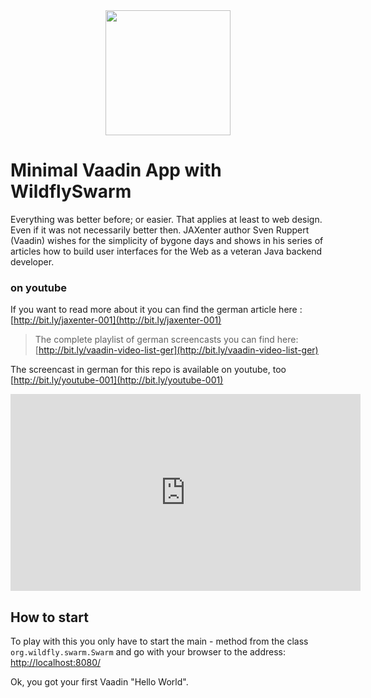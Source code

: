 
<center>
<a href="https://vaadin.com">
 <img src="https://vaadin.com/images/hero-reindeer.svg" width="200" height="200" /></a>
</center>

# Minimal Vaadin App with WildflySwarm
Everything was better before; or easier. That applies at least to web design. Even if it was not necessarily better then. JAXenter author Sven Ruppert (Vaadin) wishes for the simplicity of bygone days and shows in his series of articles how to build user interfaces for the Web as a veteran Java backend developer.


### on youtube
If you want to read more about it you can find the german article here : [http://bit.ly/jaxenter-001](http://bit.ly/jaxenter-001)

>The complete playlist of german screencasts you can find here: 
>[http://bit.ly/vaadin-video-list-ger](http://bit.ly/vaadin-video-list-ger)

The screencast in german for this repo is available on youtube, too 
[http://bit.ly/youtube-001](http://bit.ly/youtube-001) 

<iframe width="560" height="315" src="https://www.youtube.com/embed/5UDyR-zhv0Y?rel=0" frameborder="0" allowfullscreen></iframe>


## How to start
To play with this you only have to start the main - method from the class  ```org.wildfly.swarm.Swarm``` and 
go with your browser to the address: [http://localhost:8080/](http://localhost:8080/)

Ok, you got your first Vaadin "Hello World".
